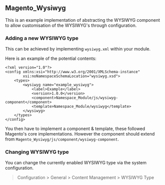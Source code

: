## Magento_Wysiwyg
This is an example implementation of abstracting the WYSIWYG component to allow customisation of the WYSIWYG's through configuration.

### Adding a new WYSIWYG type
This can be achieved by implementing `wysiwyg.xml` within your module. 

Here is an example of the potential contents:
```
<?xml version="1.0"?>
<config xmlns:xsi="http://www.w3.org/2001/XMLSchema-instance"
        xsi:noNamespaceSchemaLocation="wysiwyg.xsd">
    <types>
        <wysiwyg name="example_wysiwyg">
            <label>Example</label>
            <version>1.0.0</version>
            <component>Namespace_Module/js/wysiwyg-component</component>
            <template>Namespace_Module/wysiwyg</template>
        </wysiwyg>
    </types>
</config>
```

You then have to implement a component & template, these followed Magento's core implementations. However the component should extend from `Magento_Wysiwyg/js/component/wysiwyg-component`.

### Changing WYSIWYG type
You can change the currently enabled WYSIWYG type via the system configuration.
> Configuration > General > Content Management > WYSIWYG Type